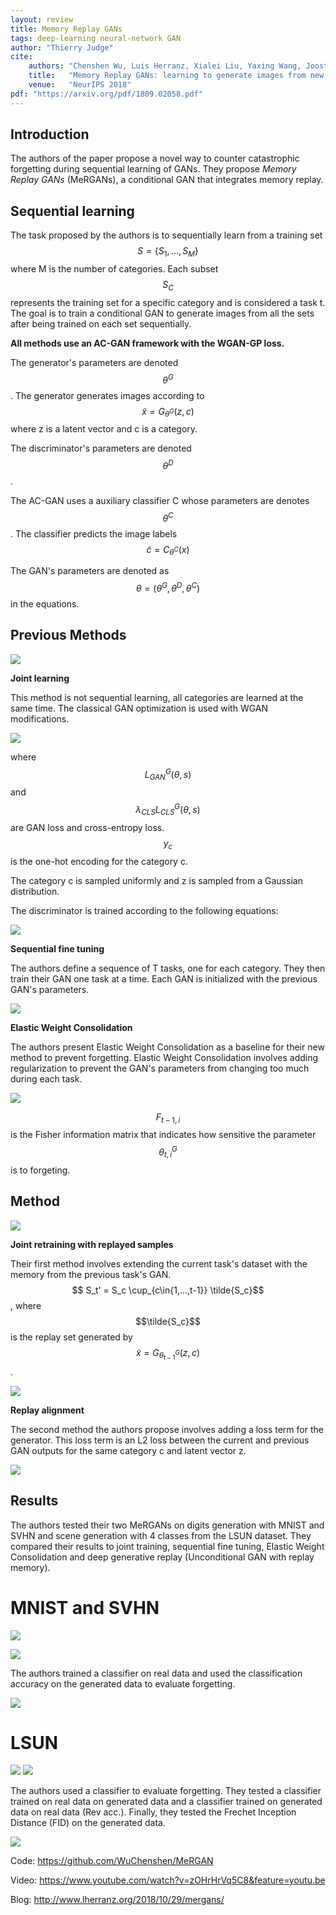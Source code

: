 ```yaml
---
layout: review
title: Memory Replay GANs
tags: deep-learning neural-network GAN
author: "Thierry Judge"
cite:
    authors: "Chenshen Wu, Luis Herranz, Xialei Liu, Yaxing Wang, Joost van de Weijer, Bogdan Raducanu"
    title:   "Memory Replay GANs: learning to generate images from new categories without forgetting"
    venue:   "NeurIPS 2018"
pdf: "https://arxiv.org/pdf/1809.02058.pdf"
---
```




## Introduction


The authors of the paper propose a novel way to counter catastrophic forgetting during sequential learning 
of GANs. They propose _Memory Replay GANs_ (MeRGANs), a conditional GAN that integrates memory replay. 


## Sequential learning 

The task proposed by the authors is to sequentially learn from a training set $$S = \{ S_1, ..., S_M\} $$ 
where M is the number of categories. Each subset $$S_C$$ represents the training set for a specific category 
and is considered a task t. The goal is to train a conditional GAN to generate images from all
the sets after being trained on each set sequentially.


**All methods use an AC-GAN framework with the WGAN-GP loss.**

The generator's parameters are denoted $$\theta^G$$. The generator generates images according to
$$ \tilde{x} = G_{\theta^G}(z, c)$$ where z is a latent vector and c is a category. 

The discriminator's parameters are denoted $$\theta^D$$. 

The AC-GAN uses a auxiliary classifier C whose parameters are denotes $$\theta^C$$. The classifier predicts
 the image labels $$ \tilde{c} = C_{\theta^C}(x)$$

The GAN's parameters are denoted as $$\theta = (\theta^G, \theta^D, \theta^C)$$ in the equations. 


## Previous Methods
![](/deep-learning/images/memorygan/fig1.png)

__Joint learning__

This method is not sequential learning, all categories are learned at the same time. The classical GAN 
optimization is used with WGAN modifications. 

![](/deep-learning/images/memorygan/eqn1.png)

where $$L^G_{GAN}(\theta, s)$$ and $$\lambda_{CLS}L^G_{CLS}(\theta, s)$$ are GAN loss and cross-entropy 
loss. $$y_c$$ is the one-hot encoding for the category c. 

The category c is sampled uniformly and z is sampled from a Gaussian distribution. 

The discriminator is trained according to the following equations:

![](/deep-learning/images/memorygan/eqn2.png)

__Sequential fine tuning__ 

The authors define a sequence of T tasks, one for each category. They then train their GAN one task at a 
time. Each GAN is initialized with the previous GAN's parameters.  

![](/deep-learning/images/memorygan/eqn3.png)

__Elastic Weight Consolidation__

The authors present Elastic Weight Consolidation as a baseline for their new method to prevent forgetting. 
Elastic Weight Consolidation involves adding regularization to prevent the GAN's parameters from changing 
too much during each task. 

![](/deep-learning/images/memorygan/eqn4.png)

$$F_{t-1,i}$$ is the Fisher information matrix that indicates how sensitive the parameter $$\theta^G_{t,
i}$$ is to forgeting.  


## Method

![](/deep-learning/images/memorygan/fig2.png)

__Joint retraining with replayed samples__

Their first method involves extending the current task's dataset with the memory from the previous task's 
GAN. $$ S_t' = S_c \cup_{c\in{1,...,t-1}} \tilde{S_c}$$, where $$\tilde{S_c}$$ is the replay set generated by
$$\tilde{x} = G_{\theta^G_{t-1}}(z, c)$$.

![](/deep-learning/images/memorygan/eqn5.png)

__Replay alignment__

The second method the authors propose involves adding a loss term for the generator. This loss term is an 
L2 loss between the current and previous GAN outputs for the same category c and latent vector z. 

![](/deep-learning/images/memorygan/eqn6.png)


## Results

The authors tested their two MeRGANs on digits generation with MNIST and SVHN and scene generation with 4 
classes from the LSUN dataset. They compared their results to joint training, sequential fine tuning, 
Elastic Weight Consolidation and deep generative replay (Unconditional GAN with replay memory).

# MNIST and SVHN
![](/deep-learning/images/memorygan/fig3.png)

![](/deep-learning/images/memorygan/fig4.png)

The authors trained a classifier on real data and used the classification accuracy 
on the generated data to evaluate forgetting.

![](/deep-learning/images/memorygan/table1.png)

# LSUN

![](/deep-learning/images/memorygan/fig5.png)
![](/deep-learning/images/memorygan/fig6.png)

The authors used a classifier to evaluate forgetting. They tested a classifier trained on real data on generated data and a classifier trained on generated data on real data 
(Rev acc.). Finally, they tested the Frechet Inception Distance (FID) on the generated data. 

![](/deep-learning/images/memorygan/table2.png)


Code: https://github.com/WuChenshen/MeRGAN

Video: https://www.youtube.com/watch?v=zOHrHrVq5C8&feature=youtu.be

Blog: http://www.lherranz.org/2018/10/29/mergans/